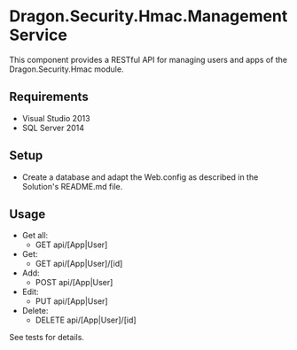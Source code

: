 ﻿Dragon.Security.Hmac.ManagementService
======================================

This component provides a RESTful API for managing users and apps of the Dragon.Security.Hmac module.


Requirements
------------

* Visual Studio 2013
* SQL Server 2014


Setup
-----

* Create a database and adapt the Web.config as described in the Solution's README.md file.


Usage
-----

* Get all:
  * GET api/[App|User]
* Get:
  * GET api/[App|User]/[id]
* Add:
  * POST api/[App|User]
* Edit:
  * PUT api/[App|User]
* Delete:
  * DELETE api/[App|User]/[id]

See tests for details.
